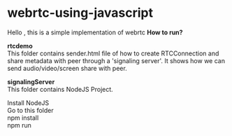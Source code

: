 # webrtc-using-javascript
Hello , this is a simple implementation of webrtc
**How to run?**

**rtcdemo**
<br />This folder contains sender.html file of how to create RTCConnection and share metadata with peer through a 'signaling server'. It shows how we can send audio/video/screen share with peer.

**signalingServer**<br />
This folder contains NodeJS Project.<br />

Install NodeJS<br />
Go to this folder<br />
npm install<br />
npm run<br />
